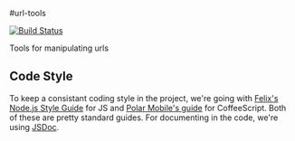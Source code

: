 #url-tools

[![Build Status](https://travis-ci.org/slang800/url-tools.png?branch=master)](https://travis-ci.org/slang800/url-tools)

Tools for manipulating urls

## Code Style
To keep a consistant coding style in the project, we're going with [Felix's Node.js Style Guide](https://github.com/felixge/node-style-guide) for JS and [Polar Mobile's guide](https://github.com/polarmobile/coffeescript-style-guide) for CoffeeScript. Both of these are pretty standard guides. For documenting in the code, we're using [JSDoc](http://usejsdoc.org/).
